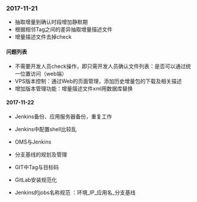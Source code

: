 ### 2017-11-21

- 抽取增量到确认时段增加静默期
- 根据相邻Tag之间的差异抽取增量描述文件
- 增量描述文件去掉check

#### 问题列表
- 不需要开发人员check操作，即只需开发人员确认文件列表：是否可以通过统一位置访问（web端）
- VPS版本控制：通过Web的页面管理，添加历史增量包的下载及相关描述
- 增加版本管理功能：增量描述文件xml用数据库替换


#### 2017-11-22
- Jenkins备份、应用服务器备份，重复工作
- Jenkins中配置shell比较乱
- OMS与Jenkins

- 分支基线的规划及管理
- GIT中Tag与目标码
- GitLab安装规范化

- Jenkins的jobs名称规范 ：环境\_IP\_应用名\_分支基线

